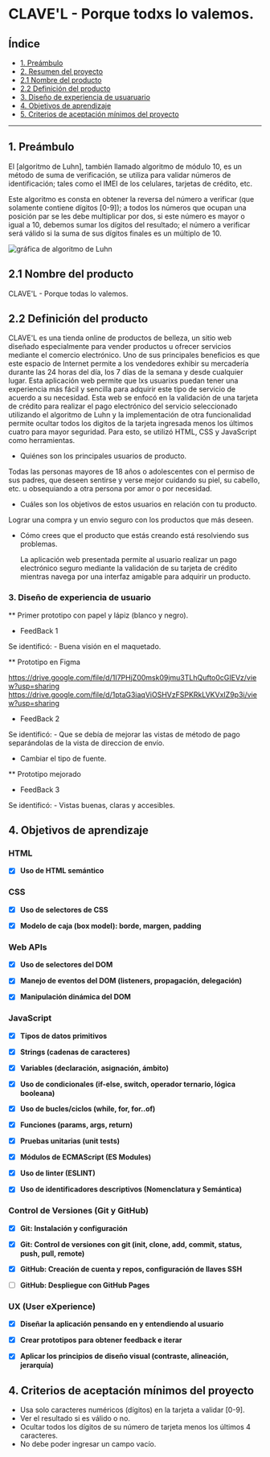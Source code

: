 # CLAVE'L - Porque todxs lo valemos.

## Índice

* [1. Preámbulo](#1-preámbulo)
* [2. Resumen del proyecto](#2-resumen-del-proyecto)
* [2.1 Nombre del producto](#2.1-nombre-del-proyecto)
* [2.2 Definición del producto](#2.2-definición-del-proyecto)
* [3. Diseño de experiencia de usuaruario](#3-diseño-de-experiencia-de-usuario)
* [4. Objetivos de aprendizaje](#3-objetivos-de-aprendizaje)
* [5. Criterios de aceptación mínimos del proyecto](#5-criterios-de-aceptación-mínimos-del-proyecto)

***

## 1. Preámbulo

El [algoritmo de Luhn],
también llamado algoritmo de módulo 10, es un método de suma de verificación,
se utiliza para validar números de identificación; tales como el IMEI de los
celulares, tarjetas de crédito, etc.

Este algoritmo es consta en obtener la reversa del número a verificar (que
solamente contiene dígitos [0-9]); a todos los números que ocupan una posición
par se les debe multiplicar por dos, si este número es mayor o igual a 10,
debemos sumar los dígitos del resultado; el número a verificar será válido si
la suma de sus dígitos finales es un múltiplo de 10.

![gráfica de algoritmo de Luhn](https://www.101computing.net/wp/wp-content/uploads/Luhn-Algorithm.png)

## 2.1 Nombre del producto

CLAVE'L - Porque todas lo valemos.

## 2.2 Definición del producto

CLAVE'L es una tienda online de productos de belleza, un sitio web diseñado especialmente para vender productos u ofrecer servicios mediante
el comercio electrónico. Uno de sus principales beneficios es que este espacio de Internet permite a los vendedores exhibir su mercadería durante
las 24 horas del día, los 7 días de la semana y desde cualquier lugar. Esta aplicación web permite que lxs usuarixs puedan tener una experiencia
más fácil y sencilla para adquirir este tipo de servicio de acuerdo a su necesidad. Esta web se enfocó en la validación de una tarjeta de crédito
para realizar el pago electrónico del servicio seleccionado utilizando el algoritmo de Luhn y la implementación de otra funcionalidad permite ocultar
todos los digitos de la tarjeta ingresada menos los últimos cuatro para mayor seguridad. Para esto, se utilizó HTML, CSS y JavaScript como herramientas.

* Quiénes son los principales usuarios de producto.

Todas las personas mayores de 18 años o adolescentes con el permiso de sus padres, que deseen sentirse y verse mejor cuidando su piel, su cabello, etc. u obsequiando a otra persona por amor o por necesidad.

* Cuáles son los objetivos de estos usuarios en relación con tu producto.

Lograr una compra y un envio seguro con los productos que más deseen.

* Cómo crees que el producto que estás creando está resolviendo sus problemas.

  La aplicación web presentada permite al usuario realizar un pago electrónico seguro mediante la validación de su tarjeta de crédito mientras navega por una interfaz       amigable para adquirir un producto.

### 3. Diseño de experiencia de usuario

** Primer prototipo con papel y lápiz (blanco y negro).







* FeedBack 1

Se identificó: - Buena visión en el maquetado.

** Prototipo en Figma

https://drive.google.com/file/d/1I7PHjZ00msk09jmu3TLhQufto0cGIEVz/view?usp=sharing
https://drive.google.com/file/d/1ptaG3iaqViOSHVzFSPKRkLVKVxIZ9p3i/view?usp=sharing

* FeedBack 2

Se identificó:  - Que se debía de mejorar las vistas de método de pago separándolas
de la vista de direccion de envío.
- Cambiar el tipo de fuente.

** Prototipo mejorado





* FeedBack 3

Se identificó:  - Vistas buenas, claras y accesibles.


## 4. Objetivos de aprendizaje

### HTML

- [x] **Uso de HTML semántico**

### CSS

- [x] **Uso de selectores de CSS**

 
- [x] **Modelo de caja (box model): borde, margen, padding**

 
### Web APIs

- [x] **Uso de selectores del DOM**


- [x] **Manejo de eventos del DOM (listeners, propagación, delegación)**

 
- [x] **Manipulación dinámica del DOM**



### JavaScript

- [x] **Tipos de datos primitivos**

 

- [x] **Strings (cadenas de caracteres)**

 

- [x] **Variables (declaración, asignación, ámbito)**

 

- [x] **Uso de condicionales (if-else, switch, operador ternario, lógica booleana)**



- [x] **Uso de bucles/ciclos (while, for, for..of)**

 

- [x] **Funciones (params, args, return)**

 

- [x] **Pruebas unitarias (unit tests)**

  
- [x] **Módulos de ECMAScript (ES Modules)**

 

- [x] **Uso de linter (ESLINT)**

- [x] **Uso de identificadores descriptivos (Nomenclatura y Semántica)**

### Control de Versiones (Git y GitHub)

- [x] **Git: Instalación y configuración**

- [x] **Git: Control de versiones con git (init, clone, add, commit, status, push, pull, remote)**

- [x] **GitHub: Creación de cuenta y repos, configuración de llaves SSH**

- [ ] **GitHub: Despliegue con GitHub Pages**

 
### UX (User eXperience)

- [x] **Diseñar la aplicación pensando en y entendiendo al usuario**

- [x] **Crear prototipos para obtener feedback e iterar**

- [x] **Aplicar los principios de diseño visual (contraste, alineación, jerarquía)**


## 4. Criterios de aceptación mínimos del proyecto

- Usa solo caracteres numéricos (dígitos) en la tarjeta a validar [0-9].
- Ver el resultado si es válido o no.
- Ocultar todos los dígitos de su número de tarjeta menos los últimos 4 caracteres.
- No debe poder ingresar un campo vacío.


